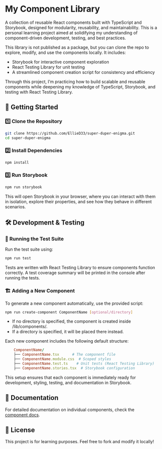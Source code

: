 # My Component Library

A collection of reusable React components built with TypeScript and Storybook, designed for modularity, reusability, and maintainability. This is a personal learning project aimed at solidifying my understanding of component-driven development, testing, and best practices.

This library is not published as a package, but you can clone the repo to explore, modify, and use the components locally. It includes:

- Storybook for interactive component exploration
- React Testing Library for unit testing
- A streamlined component creation script for consistency and efficiency

Through this project, I’m practicing how to build scalable and reusable components while deepening my knowledge of TypeScript, Storybook, and testing with React Testing Library.

## 🚀 Getting Started

### 1️⃣ Clone the Repository

```sh
git clone https://github.com/EllieD33/super-duper-enigma.git
cd super-duper-enigma
```

### 2️⃣ Install Dependencies

```sh
npm install
```

### 3️⃣ Run Storybook

```sh
npm run storybook
```

This will open Storybook in your browser, where you can interact with them in isolation, explore their properties, and see how they behave in different scenarios.

## 🛠️ Development & Testing

### 🧪 Running the Test Suite

Run the test suite using:

```sh
npm run test
```

Tests are written with React Testing Library to ensure components function correctly.
A test coverage summary will be printed in the console after running the tests.

### 🏗️ Adding a New Component

To generate a new component automatically, use the provided script:

```sh
npm run create-component ComponentName [optional/directory]
```

- If no directory is specified, the component is created inside /lib/components/.
- If a directory is specified, it will be placed there instead.

Each new component includes the following default structure:

```ruby
    ComponentName/
    ├── ComponentName.tsx      # The component file
    ├── ComponentName.module.css  # Scoped styles
    ├── ComponentName.test.ts    # Unit tests (React Testing Library)
    ├── ComponentName.stories.tsx  # Storybook configuration
```

This setup ensures that each component is immediately ready for development, styling, testing, and documentation in Storybook.

## 📖 Documentation

For detailed documentation on individual components, check the [component docs](./docs/).

## 📄 License

This project is for learning purposes. Feel free to fork and modify it locally!
